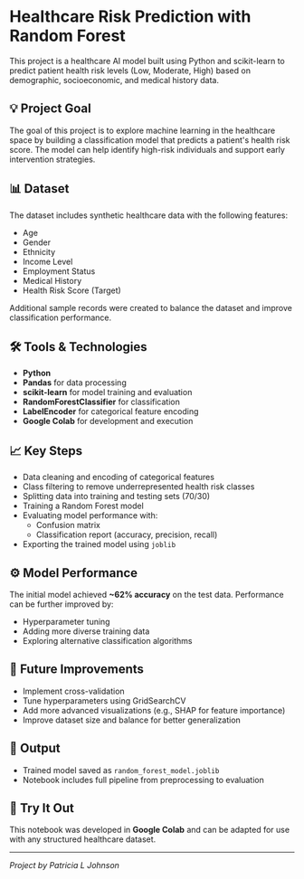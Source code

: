 # Healthcare Risk Prediction with Random Forest

This project is a healthcare AI model built using Python and scikit-learn to predict patient health risk levels (Low, Moderate, High) based on demographic, socioeconomic, and medical history data.

## 💡 Project Goal

The goal of this project is to explore machine learning in the healthcare space by building a classification model that predicts a patient's health risk score. The model can help identify high-risk individuals and support early intervention strategies.

## 📊 Dataset

The dataset includes synthetic healthcare data with the following features:

- Age
- Gender
- Ethnicity
- Income Level
- Employment Status
- Medical History
- Health Risk Score (Target)

Additional sample records were created to balance the dataset and improve classification performance.

## 🛠 Tools & Technologies

- **Python**
- **Pandas** for data processing
- **scikit-learn** for model training and evaluation
- **RandomForestClassifier** for classification
- **LabelEncoder** for categorical feature encoding
- **Google Colab** for development and execution

## 📈 Key Steps

- Data cleaning and encoding of categorical features
- Class filtering to remove underrepresented health risk classes
- Splitting data into training and testing sets (70/30)
- Training a Random Forest model
- Evaluating model performance with:
  - Confusion matrix
  - Classification report (accuracy, precision, recall)
- Exporting the trained model using `joblib`

## ⚙️ Model Performance

The initial model achieved **~62% accuracy** on the test data. Performance can be further improved by:
- Hyperparameter tuning
- Adding more diverse training data
- Exploring alternative classification algorithms

## 🚀 Future Improvements

- Implement cross-validation
- Tune hyperparameters using GridSearchCV
- Add more advanced visualizations (e.g., SHAP for feature importance)
- Improve dataset size and balance for better generalization

## 📂 Output

- Trained model saved as `random_forest_model.joblib`
- Notebook includes full pipeline from preprocessing to evaluation

## 🔗 Try It Out

This notebook was developed in **Google Colab** and can be adapted for use with any structured healthcare dataset.

---

*Project by Patricia L Johnson*  

